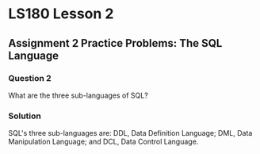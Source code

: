 # LS180 Lesson 2

## Assignment 2 Practice Problems: The SQL Language

### Question 2

What are the three sub-languages of SQL?

### Solution

SQL's three sub-languages are: DDL, Data Definition Language; DML, Data
Manipulation Language; and DCL, Data Control Language.
